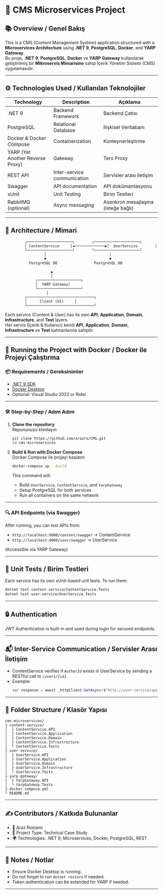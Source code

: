 # 📆 CMS Microservices Project

## 📚 Overview / Genel Bakış

This is a CMS (Content Management System) application structured with a **Microservices Architecture** using **.NET 9**, **PostgreSQL**, **Docker**, and **YARP Gateway**.  
Bu proje, **.NET 9**, **PostgreSQL**, **Docker** ve **YARP Gateway** kullanılarak geliştirilmiş bir **Mikroservis Mimarisine** sahip İçerik Yönetim Sistemi (CMS) uygulamasıdır.

---

## ⚙️ Technologies Used / Kullanılan Teknolojiler

| Technology | Description | Açıklama |
|-----------|-------------|----------|
| .NET 9 | Backend Framework | Backend Çatısı |
| PostgreSQL | Relational Database | İlişkisel Veritabanı |
| Docker & Docker Compose | Containerization | Konteynerleştirme |
| YARP (Yet Another Reverse Proxy) | Gateway | Ters Proxy |
| REST API | Inter-service communication | Servisler arası iletişim |
| Swagger | API documentation | API dokümantasyonu |
| xUnit | Unit Testing | Birim Testleri |
| RabbitMQ (optional) | Async messaging | Asenkron mesajlaşma (isteğe bağlı) |

---

## 🧱 Architecture / Mimari

```plaintext
         ┌─────────────────────┐        ┌─────────────────────┐
         │ ContentService     │◄──────────────▶│  UserService        │
         └─────────────────────┘        └─────────────────────┘
                  │                             │
                  ▼                             ▼
           PostgreSQL DB                 PostgreSQL DB

                     ▲
                     │
              ┌────────────────────┐
              │  YARP Gateway│
              └────────────────────┘
                   │
         ┌───────────────────────────────┐
         │      Client (UI)     │
         └───────────────────────────────┘
```

Each service (Content & User) has its own **API**, **Application**, **Domain**, **Infrastructure**, and **Test** layers.  
Her servis (İçerik & Kullanıcı) kendi **API**, **Application**, **Domain**, **Infrastructure** ve **Test** katmanlarına sahiptir.

---

## 🚀 Running the Project with Docker / Docker ile Projeyi Çalıştırma

### 📦 Requirements / Gereksinimler

- [.NET 9 SDK](https://dotnet.microsoft.com/en-us/download/dotnet/9.0)
- [Docker Desktop](https://www.docker.com/products/docker-desktop/)
- Optional: Visual Studio 2022 or Rider

---

### 🛠️ Step-by-Step / Adım Adım

1. **Clone the repository**  
   Reponunuzu klonlayın:

   ```bash
   git clone https://github.com/arazro/CMS.git
   cd cms-microservices
   ```

2. **Build & Run with Docker Compose**  
   Docker Compose ile projeyi başlatın:

   ```bash
   docker-compose up --build
   ```

   This command will:
   - Build `UserService`, `ContentService`, and `YarpGateway`
   - Setup PostgreSQL for both services
   - Run all containers on the same network

---

### 🔍 API Endpoints (via Swagger)

After running, you can test APIs from:

- `http://localhost:8000/content/swagger` → ContentService
- `http://localhost:8000/user/swagger` → UserService

(Accessible via YARP Gateway)

---

## 🧪 Unit Tests / Birim Testleri

Each service has its own xUnit-based unit tests. To run them:

```bash
dotnet test content-service/ContentService.Tests
dotnet test user-service/UserService.Tests
```

---

## 🔒 Authentication

JWT Authentication is built-in and used during login for secured endpoints.

---

## 📬 Inter-Service Communication / Servisler Arası İletişim

- ContentService verifies if `AuthorId` exists in UserService by sending a RESTful call to `/users/{id}`.
- Example:
  ```csharp
  var response = await _httpClient.GetAsync($"http://user-service/api/users/{authorId}");
  ```

---

## 📁 Folder Structure / Klasör Yapısı

```
cms-microservices/
├ content-service/
│  ├ ContentService.API
│  ├ ContentService.Application
│  ├ ContentService.Domain
│  ├ ContentService.Infrastructure
│  └ ContentService.Tests
├ user-service/
│  ├ UserService.API
│  ├ UserService.Application
│  ├ UserService.Domain
│  ├ UserService.Infrastructure
│  └ UserService.Tests
├ yarp-gateway/
│  ├ YarpGateway.API
│  └ YarpGateway.Tests
├ docker-compose.yml
└ README.md
```

---

## ✍️ Contributors / Katkıda Bulunanlar

- 👤 Araz Rostami  
- 💼 Project Type: Technical Case Study  
- 🌍 Technologies: .NET 9, Microservices, Docker, PostgreSQL, REST

---

## 📌 Notes / Notlar

- Ensure Docker Desktop is running.
- Do not forget to run `dotnet restore` if needed.
- Token authentication can be extended for YARP if needed.

---


   
